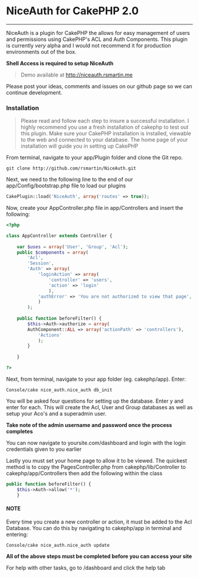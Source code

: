 
# NiceAuth for CakePHP 2.0 #

-------------------------------

NiceAuth is a plugin for CakePHP the allows for easy management of users and permissions using CakePHP's ACL and Auth Components.
This plugin is currently *very* alpha and I would not recommend it for production environments out of the box.

**Shell Access is required to setup NiceAuth**

> Demo available at http://niceauth.rsmartin.me

Please post your ideas, comments and issues on our github page so we can continue development.

### Installation ###

> Please read and follow each step to insure a successful installation.
> I highly recommend you use a fresh installation of cakephp to test out this plugin.
> Make sure your CakePHP installation is installed, viewable to the web and connected to your database.
> The home page of your installation will guide you in setting up CakePHP

From terminal, navigate to your app/Plugin folder and clone the Git repo.

```
git clone http://github.com/rsmartin/NiceAuth.git
```

Next, we need to the following line to the end of our app/Config/bootstrap.php file to load our plugins

```php
CakePlugin::load('NiceAuth', array('routes' => true));
```

Now, create your AppController.php file in app/Controllers and insert the following:

```php
<?php

class AppController extends Controller {
	
	var $uses = array('User', 'Group', 'Acl');
	public $components = array(
		'Acl',
		'Session',
		'Auth' => array(
			'loginAction' => array(
				'controller' => 'users',
				'action' => 'login'
				),
			'authError' => 'You are not authorized to view that page',
			)
		);
		
	public function beforeFilter() {
		$this->Auth->authorize = array(
    	AuthComponent::ALL => array('actionPath' => 'controllers'),
    		'Actions'
			);
		}
  
	}

?>
```

Next, from terminal, navigate to your app folder (eg. cakephp/app). Enter:

	Console/cake nice_auth.nice_auth db_init

You will be asked four questions for setting up the database. Enter y and enter for each.
This will create the Acl, User and Group databases as well as setup your Aco's and a superadmin user.

**Take note of the admin username and password once the process completes**

You can now navigate to yoursite.com/dashboard and login with the login credentials given to you earlier

Lastly you must set your home page to allow it to be viewed. The quickest method is to copy the PagesController.php from cakephp/lib/Controller to cakephp/app/Controllers then add the following within the class

```php
public function beforeFilter() {
	$this->Auth->allow('*');
	}
```

#### NOTE ####

Every time you create a new controller or action, it must be added to the Acl Database.
You can do this by navigating to cakephp/app in terminal and entering:

```	
Console/cake nice_auth.nice_auth update
```

**All of the above steps must be completed before you can access your site**

For help with other tasks, go to /dashboard and click the help tab